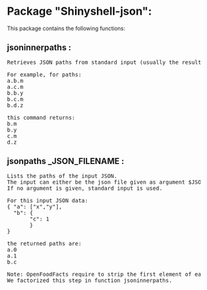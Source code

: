 # Package "Shinyshell-json":

This package contains the following functions:


## jsoninnerpaths  :

<pre>
Retrieves JSON paths from standard input (usually the result of command jsonpaths), strips the leading path item, and sort/uniq the rest.

For example, for paths:
a.b.m
a.c.m
b.b.y
b.c.m
b.d.z

this command returns:
b.m
b.y
c.m
d.z
</pre>


## jsonpaths _JSON_FILENAME :

<pre>
Lists the paths of the input JSON.
The input can either be the json file given as argument $JSON_FILENAME.
If no argument is given, standard input is used.

For this input JSON data:
{ "a": ["x","y"],
  "b": {
       "c": 1
       }
}

the returned paths are:
a.0
a.1
b.c

Note: OpenFoodFacts require to strip the first element of each path and sort/uniq the paths.
We factorized this step in function jsoninnerpaths.
</pre>

